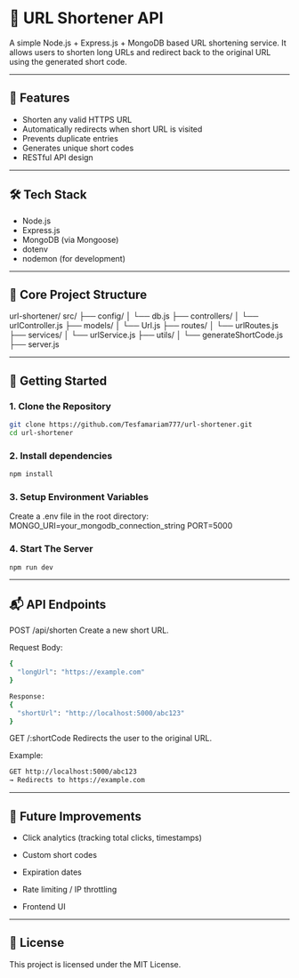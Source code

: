 # 📎 URL Shortener API

A simple Node.js + Express.js + MongoDB based URL shortening service. It allows users to shorten long URLs and redirect back to the original URL using the generated short code.

---

## 🚀 Features

- Shorten any valid HTTPS URL
- Automatically redirects when short URL is visited
- Prevents duplicate entries
- Generates unique short codes
- RESTful API design

---

## 🛠️ Tech Stack

- Node.js
- Express.js
- MongoDB (via Mongoose)
- dotenv
- nodemon (for development)

---

## 📁 Core Project Structure

url-shortener/
src/
├── config/
│ └── db.js
├── controllers/
│ └── urlController.js
├── models/
│ └── Url.js
├── routes/
│ └── urlRoutes.js
├── services/
│ └── urlService.js
├── utils/
│ └── generateShortCode.js
├── server.js


---

## 🧪 Getting Started

### 1. Clone the Repository

```bash
git clone https://github.com/Tesfamariam777/url-shortener.git
cd url-shortener
```

### 2. Install dependencies
```bash
npm install
```

### 3. Setup Environment Variables
Create a .env file in the root directory:
MONGO_URI=your_mongodb_connection_string
PORT=5000

### 4. Start The Server
```bash
npm run dev
```

---

## 📬 API Endpoints
POST /api/shorten
Create a new short URL.

Request Body:
```bash
{
  "longUrl": "https://example.com"
}
```
```bash
Response:
{
  "shortUrl": "http://localhost:5000/abc123"
}
```

GET /:shortCode
Redirects the user to the original URL.

Example:
```bash
GET http://localhost:5000/abc123
→ Redirects to https://example.com
```
---

## 📌 Future Improvements
- Click analytics (tracking total clicks, timestamps)

- Custom short codes

- Expiration dates

- Rate limiting / IP throttling

- Frontend UI

---

## 📄 License
This project is licensed under the MIT License.




